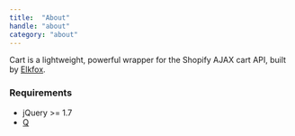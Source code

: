 ```yaml
---
title:  "About"
handle: "about"
category: "about"
---
```


Cart is a lightweight, powerful wrapper for the Shopify AJAX cart API, built by [Elkfox](https://elkfox.com).

### Requirements

  * jQuery >= 1.7
  * [Q](https://github.com/ButsAndCats/Q)

<!--
.attr - v1
.data - v1.2.3
.bind - v1
.addClass - v1
.removeClass - v1
.hasClass - v1.2
.one - v1.1
.is - v1
.parents - v1
.on - v1.7
.offset - v1.2
.trigger - v1.3
-->
